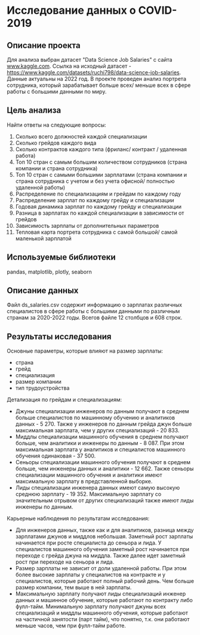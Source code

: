 # Исследование данных о COVID-2019


## Описание проекта
Для анализа выбран датасет "Data Science Job Salaries" с сайта www.kaggle.com.
Ссылка на исходный датасет - https://www.kaggle.com/datasets/ruchi798/data-science-job-salaries. 
Данные актуальны на 2022 год. 
В проекте проведен анализ портрета сотрудника, который зарабатывает больше всех/ меньше всех в сфере работы с большими данными по миру.

## Цель анализа
Найти ответы на следующие вопросы:
1. Сколько всего должностей каждой специализации
2. Сколько грейдов каждого вида
3. Сколько контрактов каждого типа (фриланс/ контракт / удаленная работа)
4. Топ 10 стран с самым большим количеством сотрудников (страна компании и страна сотрудника)
5. Топ 10 стран с самыми большими зарплатами (страна компании и страна сотрудника с учетом и без учета офисной/ полностью удаленной работы)
6. Распределение по специализациям и грейдам по каждому году
7. Распределение зарплат по каждому грейду и специализации
8. Годовая динамика зарплат по каждому грейду и специализации
9. Разница в зарплатах по каждой специализации в зависимости от грейдов
10. Зависимость зарплаты от дополнительных параметров
11. Тепловая карта портрета сотрудника с самой большой/ самой маленькой зарплатой

## Используемые библиотеки
pandas, matplotlib, plotly, seaborn


## Описание данных
Файл ds_salaries.csv содержит информацию о зарплатах различных специалистов в сфере работы с большими данными по различным странам за 2020-2022 годы. Всегов файле 12 столбцов и 608 строк. 

## Результаты исследования
Основные параметры, которые влияют на размер зарплаты:
- страна
- грейд
- специализация
- размер компании
- тип трудоустройства

Детализация по грейдам и специализациям:
- Джуны специализации инженеров по данным получают в среднем больше специалистов по машинному обучению и аналитиков данных - 5 270. Также у инженеров по данным грейда джун больше максимальная зарплата, чем у других специализаций - 20 833.
- Миддлы специализации машинного обучения в среднем получают больше, чем аналитики и инженеры по данным - 8 087. При этом максимальная зарплата у аналитиков и специалистов машинного обучения одинаковая - 37 500.
- Сеньоры специализации машинного обучения получают в среднем больше, чем инженеры данных и аналитики - 12 662. Также сеньоры специализации машинного обучения и аналитики имеют максимальную зарплату в представленной выборке.
- Лиды специализации инженера данных имеют самую высокую среднюю зарплату - 19 352. Максимальную зарплату со значительным отрывом от других специализаций также имеют лиды инженеры по данным.

Карьерные наблюдения по результатам исследования:
- Для инженеров данных, также как и для аналитиков, разница между зарплатами джунов и миддлов небольшая. Заметный рост зарплаты начинается при росте специалиста до сеньора и лида. У специалистов машинного обучения заметный рост начинается при переходе с грейда джуна на миддла. Также далее идет заметный рост при переходе на сеньора и лида.
- Размер зарплаты не зависит от доли удаленной работы. При этом более высокие зарплаты у специалистов на контракте и у специалистов, которые работают полный рабочий день. Чем больше размер компании, тем выше в ней зарплаты.
- Максимальную зарплату получают лиды специализаций инженер данных и машинное обучение, которые работают по контракту либо фулл-тайм. Минимальную зарплату получают джуны всех специализаций и миддлы машинного обучения, которые работают на частичной занятости (парт тайм), что понятно, т.к. они работают меньше часов, чем при фулл-тайм работе.